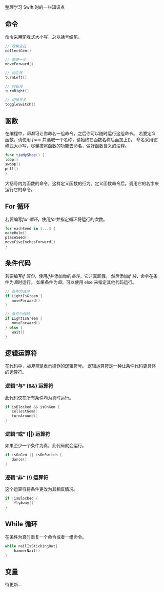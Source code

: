 

整理学习 Swift 时的一些知识点

<!--more-->

## 命令

命令采用驼峰式大小写，总以括号结尾。

```Swift
// 收集宝石
collectGem()

// 前进一步
moveForward()

// 向左转
turnLeft()

// 向右转
turnRight()

// 切换开关
toggleSwitch()
```


## 函数

在编程中，*函数*可让你命名一组命令，之后你可以随时运行这组命令。
若要定义函数，请使用 *func* 并选取一个名称，请始终在函数名称后面加上()。
命名采用驼峰式大小写，尽量按照函数的功能去命名，做好函数含义的注释。

```Swift
func tieMyShoe() {
loop()
swoop()
pull()
}
```

大括号内为函数的命令，这样定义函数的行为。定义函数命令后，调用它的名字来运行它的命令。


## For 循环

若要编写*for 循环*，使用*for*并指定循环将运行的次数。

```Swift
for eachSeed in 1...3 {
makeHole()
placeSeed()
moveFiveInchesForward()
}
```


## 条件代码

若要编写*if 语句*，使用*if*并添加你的*条件*，它非真即假。
然后添加*if 块*，命令在条件为*真*时运行。
如果条件为*假*，可以使用 else 来指定其他代码运行。

```Swift
// 条件为真时
if LightIsGreen {
   moveForward()
}

// 条件为假时
if LightIsGreen {
   moveForward()
} else {
   wait()
}

```


## 逻辑运算符

在代码中，*运算符*是表示操作的逻辑符号。
逻辑运算符是一种让条件代码更具体的运算符。

### 逻辑“与” (&&) 运算符

此代码仅在所有条件均为真时运行。

```Swift
if isBlocked && isOnGem {
   collectGem()
   turnAround()
}
```

### 逻辑“或” (||) 运算符

如果至少一个条件为真，此代码就会运行。

```Swift
if isOnGem || isOnSwitch {
   dance()
}
```

### 逻辑“非” (!) 运算符

这个运算符将条件更改为其相反情况。

```Swift
if !isBlocked {
    flyAway()
}
```


## While 循环

在条件为真时重复一个命令或者一组命令。

```Swift
while nailIsStickingOut{
    hammerNail()
}
```


## 变量

待更新...


